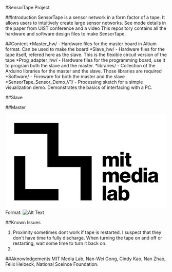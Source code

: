 #SensorTape Project 

##Introduction 
SensorTape is a sensor network in a form factor of a tape. It allows users to intuitively create large sensor networks. See mode details in the paper from UIST conference and a video 
This repository contains all the hardware and software design files to make SensorTape. 

##Content
*Master_hw/ - Hardware files for the master board in Altium format. Can be used to make the board
*Slave_hw/ - Hardware files for the tape itself, refered here as the slave. This is the flexible circuit version of the tape 
*Prog_adapter_hw/ -  Hardware files for the programming board, use it to program both the slave and the master. 
*libraries/ - Collection of the Arduino libraries for the master and the slave. Those libraries are required 
*Software/ - Firmware for both the master and the slave
*SensorTape_Sensor_Demo_V1/ - Processing sketch for a simple visualization demo. Demonstrates the basics of interfacing with a PC. 


##Slave 

##Master

![MediaLab Logo](/images/logo.png)
Format: ![Alt Text](url)


##Known Issues
1. Proximity sometimes dont work if tape is restarted. I suspect that they don't have time to fully discharge. When turning the tape on and off or restarting, wait some time to turn it back on. 
2. 


##Aknowledgements
MIT Media Lab, Nan-Wei Gong, Cindy Kao, Nan Zhao, Felix Heibeck, National Sceince Foundation. 